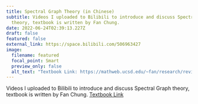 ```yaml
---
title: Spectral Graph Theory (in Chinese)
subtitle: Videos I uploaded to Bilibili to introduce and discuss Spectral Graph
  theory, textbook is written by Fan Chung.
date: 2022-06-24T02:39:13.227Z
draft: false
featured: false
external_link: https://space.bilibili.com/506963427
image:
  filename: featured
  focal_point: Smart
  preview_only: false
  alt_text: "Textbook Link: https://mathweb.ucsd.edu/~fan/research/revised.html"
---
```

Videos I uploaded to Bilibili to introduce and discuss Spectral Graph theory, textbook is written by Fan Chung.
[Textbook Link](https://mathweb.ucsd.edu/~fan/research/revised.html)
